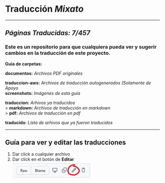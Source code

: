 # Traducción _Mixato_

---
## _Páginas Traducidas: **7/457**_


### Este es un repositorio para que cualquiera pueda ver y sugerir cambios en la traducción de este proyecto.

**Guía de carpetas:**

**documentos:** _Archivos PDF originales_  
<!-- **originales:** _Arhivo ZIP original_   -->
**traduccion-aws:** _Archivos de traducción autogenerados (Solamente de Apoyo_  
**screenshots:** _Imágenes de esta guía_

**traduccion:** _Arhivos ya traducidos_  
 \> **markdown:** _Archivos de traducción en markdown_  
 \> **pdf:** _Archivos de traducción en pdf_

**traducido**: _Lista de arhivos que ya fueron traducidos_

---

## Guía para ver y editar las traducciones

1. Dar click a cualquier archivo
2. Dar click en el botón de **Editar**  
   ![screenshot](screenshots/screenshot1.jpg)
